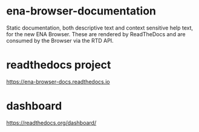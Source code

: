 # ena-browser-documentation
Static documentation, both descriptive text and context sensitive help text, for the new ENA Browser. These are rendered by ReadTheDocs and are consumed by the Browser via the RTD API.

# readthedocs project
https://ena-browser-docs.readthedocs.io

# dashboard
https://readthedocs.org/dashboard/
